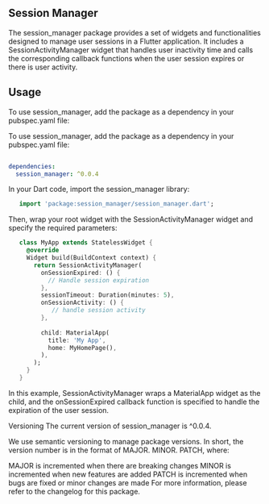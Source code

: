 <!--
This README describes the package. If you publish this package to pub.dev, 
this README's contents appear on the landing page for your package.

For information about how to write a good package README, see the guide for
[writing package pages](https://dart.dev/guides/libraries/writing-package-pages).

For general information about developing packages, see the Dart guide for
[creating packages](https://dart.dev/guides/libraries/create-library-packages)
and the Flutter guide for
[developing packages and plugins](https://flutter.dev/developing-packages).
-->

## Session Manager

The session_manager package provides a set of widgets and functionalities designed to manage user sessions in a Flutter application. It includes a SessionActivityManager widget that handles user inactivity time and calls the corresponding callback functions when the user session expires or there is user activity.

## Usage

To use session_manager, add the package as a dependency in your pubspec.yaml file:
<!-- Create code     -->
To use session_manager, add the package as a dependency in your pubspec.yaml file:

```yaml

dependencies:
  session_manager: ^0.0.4
```

In your Dart code, import the session_manager library:

```dart
   import 'package:session_manager/session_manager.dart';
```

Then, wrap your root widget with the SessionActivityManager widget and specify the required parameters:

```dart
   class MyApp extends StatelessWidget {
     @override
     Widget build(BuildContext context) {
       return SessionActivityManager(
         onSessionExpired: () {
           // Handle session expiration
         },
         sessionTimeout: Duration(minutes: 5),
         onSessionActivity: () {
            // handle session activity
         },
         
         child: MaterialApp(
           title: 'My App',
           home: MyHomePage(),
         ),
       );
     }
   }
```

In this example, SessionActivityManager wraps a MaterialApp widget as the child, and the onSessionExpired callback function is specified to handle the expiration of the user session.

Versioning
The current version of session_manager is ^0.0.4.

We use semantic versioning to manage package versions. In short, the version number is in the format of MAJOR. MINOR. PATCH, where:

MAJOR is incremented when there are breaking changes
MINOR is incremented when new features are added
PATCH is incremented when bugs are fixed or minor changes are made
For more information, please refer to the changelog for this package.
